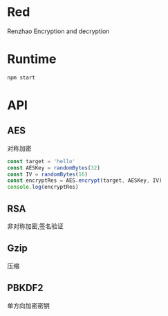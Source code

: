 # Red

Renzhao Encryption and decryption

# Runtime

```sh
npm start
```

# API

## AES

对称加密

```ts
const target = 'hello'
const AESKey = randomBytes(32)
const IV = randomBytes(16)
const encryptRes = AES.encrypt(target, AESKey, IV)
console.log(encryptRes)
```

## RSA

非对称加密,签名验证

## Gzip

压缩

## PBKDF2

单方向加密密钥
